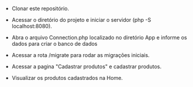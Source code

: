 - Clonar este repositório.

- Acessar o diretório do projeto e iniciar o servidor (php -S localhost:8080).

- Abra o arquivo Connection.php localizado no diretório App e informe os dados para criar o banco de dados

- Acessar a rota /migrate para rodar as migrações iniciais.

- Acessar a pagina "Cadastrar produtos" e cadastrar produtos.

- Visualizar os produtos cadastrados na Home.